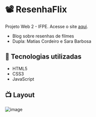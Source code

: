 # 📽️ ResenhaFlix
Projeto Web 2 - IFPE. Acesse o site [aqui](#).

- Blog sobre resenhas de filmes
- Dupla: Matias Cordeiro e Sara Barbosa

## 🍿 Tecnologias utilizadas
- HTML5
- CSS3
- JavaScript

## 📺 Layout
![image](https://user-images.githubusercontent.com/97530586/204576827-dab7a162-889c-4d70-924f-9638e3ff7449.png)
